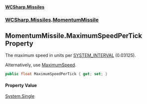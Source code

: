 #### [WCSharp\.Missiles](README.md 'README')
### [WCSharp\.Missiles](WCSharp.Missiles.md 'WCSharp\.Missiles').[MomentumMissile](WCSharp.Missiles.MomentumMissile.md 'WCSharp\.Missiles\.MomentumMissile')

## MomentumMissile\.MaximumSpeedPerTick Property

The maximum speed in units per [SYSTEM\_INTERVAL](../WCSharp.Events/WCSharp.Events.PeriodicEvents.SYSTEM_INTERVAL.md 'WCSharp\.Events\.PeriodicEvents\.SYSTEM\_INTERVAL') \(0\.03125\)\.

Alternatively, use [MaximumSpeed](WCSharp.Missiles.MomentumMissile.MaximumSpeed.md 'WCSharp\.Missiles\.MomentumMissile\.MaximumSpeed').

```csharp
public float MaximumSpeedPerTick { get; set; }
```

#### Property Value
[System\.Single](https://learn.microsoft.com/en-us/dotnet/api/system.single 'System\.Single')